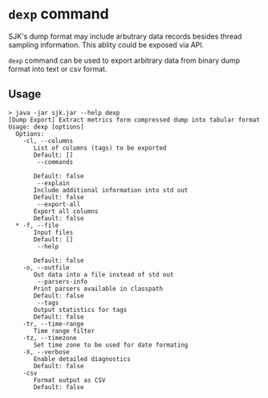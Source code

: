 `dexp` command
==============

SJK's dump format may include arbutrary data records besides thread sampling information.
This ablity could be exposed via API.

`dexp` command can be used to export arbitrary data from binary dump format into text or csv format.

Usage
-----

	> java -jar sjk.jar --help dexp
	[Dump Export] Extract metrics form compressed dump into tabular format
	Usage: dexp [options]
	  Options:
		-cl, --columns
		   List of columns (tags) to be exported
		   Default: []
			--commands
		   
		   Default: false
			--explain
		   Include additional information into std out
		   Default: false
			--export-all
		   Export all columns
		   Default: false
	  * -f, --file
		   Input files
		   Default: []
			--help
		   
		   Default: false
		-o, --outfile
		   Out data into a file instead of std out
			--parsers-info
		   Print parsers available in classpath
		   Default: false
			--tags
		   Output statistics for tags
		   Default: false
		-tr, --time-range
		   Time range filter
		-tz, --timezone
		   Set time zone to be used for date formating
		-X, --verbose
		   Enable detailed diagnostics
		   Default: false
		-csv
		   Format output as CSV
		   Default: false

